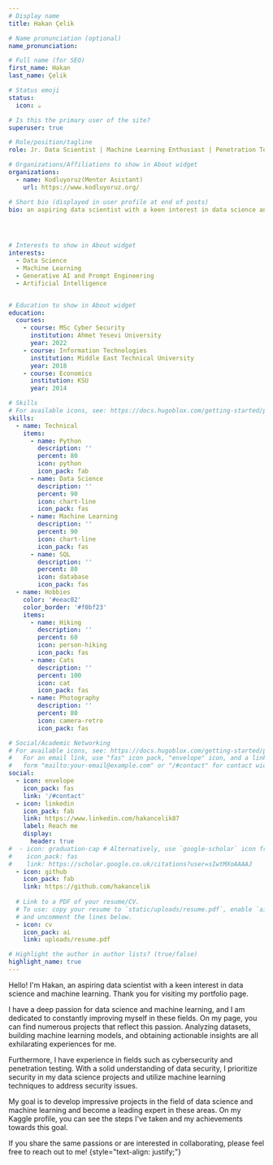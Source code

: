 ```yaml
---
# Display name
title: Hakan Çelik

# Name pronunciation (optional)
name_pronunciation:

# Full name (for SEO)
first_name: Hakan
last_name: Çelik

# Status emoji
status:
  icon: ☕️

# Is this the primary user of the site?
superuser: true

# Role/position/tagline
role: Jr. Data Scientist | Machine Learning Enthusiast | Penetration Tester

# Organizations/Affiliations to show in About widget
organizations:
  - name: Kodluyoruz(Mentor Asistant)
    url: https://www.kodluyoruz.org/

# Short bio (displayed in user profile at end of posts)
bio: an aspiring data scientist with a keen interest in data science and machine learning.




# Interests to show in About widget
interests:
  - Data Science
  - Machine Learning
  - Generative AI and Prompt Engineering
  - Artificial Intelligence


# Education to show in About widget
education:
  courses:
    - course: MSc Cyber Security 
      institution: Ahmet Yesevi University
      year: 2022
    - course: Information Technologies
      institution: Middle East Technical University
      year: 2018
    - course: Economics
      institution: KSU
      year: 2014

# Skills
# For available icons, see: https://docs.hugoblox.com/getting-started/page-builder/#icons
skills:
  - name: Technical
    items:
      - name: Python
        description: ''
        percent: 80
        icon: python
        icon_pack: fab
      - name: Data Science
        description: ''
        percent: 90
        icon: chart-line
        icon_pack: fas
      - name: Machine Learning
        description: ''
        percent: 90
        icon: chart-line
        icon_pack: fas
      - name: SQL
        description: ''
        percent: 80
        icon: database
        icon_pack: fas
  - name: Hobbies
    color: '#eeac02'
    color_border: '#f0bf23'
    items:
      - name: Hiking
        description: ''
        percent: 60
        icon: person-hiking
        icon_pack: fas
      - name: Cats
        description: ''
        percent: 100
        icon: cat
        icon_pack: fas
      - name: Photography
        description: ''
        percent: 80
        icon: camera-retro
        icon_pack: fas

# Social/Academic Networking
# For available icons, see: https://docs.hugoblox.com/getting-started/page-builder/#icons
#   For an email link, use "fas" icon pack, "envelope" icon, and a link in the
#   form "mailto:your-email@example.com" or "/#contact" for contact widget.
social:
  - icon: envelope
    icon_pack: fas
    link: '/#contact'
  - icon: linkedin
    icon_pack: fab
    link: https://www.linkedin.com/hakancelik87
    label: Reach me
    display:
      header: true
#  - icon: graduation-cap # Alternatively, use `google-scholar` icon from `ai` icon pack
#    icon_pack: fas
#    link: https://scholar.google.co.uk/citations?user=sIwtMXoAAAAJ
  - icon: github
    icon_pack: fab
    link: https://github.com/hakancelik
  
  # Link to a PDF of your resume/CV.
  # To use: copy your resume to `static/uploads/resume.pdf`, enable `ai` icons in `params.yaml`,
  # and uncomment the lines below.
  - icon: cv
    icon_pack: ai
    link: uploads/resume.pdf

# Highlight the author in author lists? (true/false)
highlight_name: true
---
```


Hello! I'm Hakan, an aspiring data scientist with a keen interest in data science and machine learning. Thank you for visiting my portfolio page.

I have a deep passion for data science and machine learning, and I am dedicated to constantly improving myself in these fields. On my page, you can find numerous projects that reflect this passion. Analyzing datasets, building machine learning models, and obtaining actionable insights are all exhilarating experiences for me.

Furthermore, I have experience in fields such as cybersecurity and penetration testing. With a solid understanding of data security, I prioritize security in my data science projects and utilize machine learning techniques to address security issues.

My goal is to develop impressive projects in the field of data science and machine learning and become a leading expert in these areas. On my Kaggle profile, you can see the steps I've taken and my achievements towards this goal.

If you share the same passions or are interested in collaborating, please feel free to reach out to me!
{style="text-align: justify;"}
